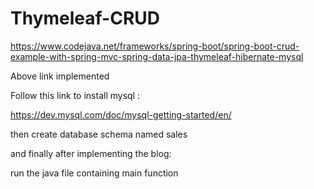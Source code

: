 # Thymeleaf-CRUD

https://www.codejava.net/frameworks/spring-boot/spring-boot-crud-example-with-spring-mvc-spring-data-jpa-thymeleaf-hibernate-mysql

Above link implemented

Follow this link to install mysql :

https://dev.mysql.com/doc/mysql-getting-started/en/

then create  database schema named sales

and finally after implementing the blog:

run the java file containing main function
